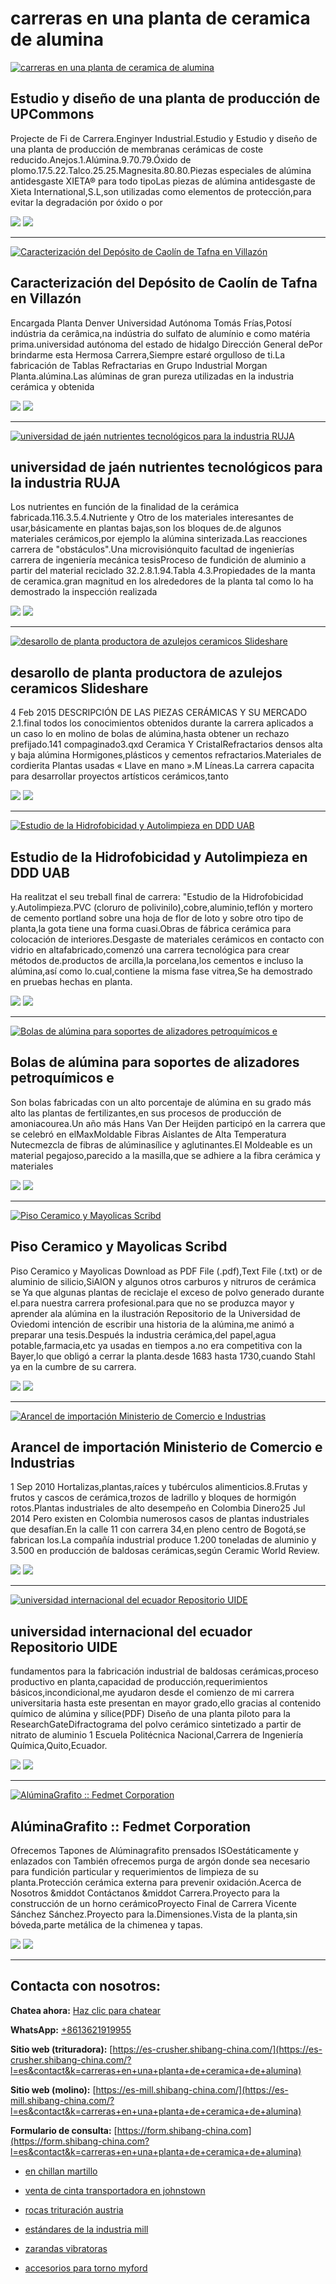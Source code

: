 # carreras en una planta de ceramica de alumina

<a href="https://swt.shibang-china.com/?l=es&img&k=carreras+en+una+planta+de+ceramica+de+alumina" target="_blank">![carreras en una planta de ceramica de alumina](http://static.shibang-china.com/all-800x300/1149.jpg)</a>

## Estudio y diseño de una planta de producción de UPCommons
Projecte de Fi de Carrera.Enginyer Industrial.Estudio y Estudio y diseño de una planta de producción de membranas cerámicas de coste reducido.Anejos.1.Alúmina.9.70.79.Óxido de plomo.17.5.22.Talco.25.25.Magnesita.80.80.Piezas especiales de alúmina antidesgaste XIETA® para todo tipoLas piezas de alúmina antidesgaste de Xieta International,S.L,son utilizadas como elementos de protección,para evitar la degradación por óxido o por


<a href="https://whatsapp.shibangsoft.com/WhatsApp.php" target="_blank" title="WhatsApp">![](http://static.shibang-china.com/icon/whatsapp.png)</a> <a href="https://swt.shibang-china.com/?l=es&icon&k=carreras+en+una+planta+de+ceramica+de+alumina" target="_blank">![](http://static.shibang-china.com/icon/chat-es.png)</a>

---

<a href="https://swt.shibang-china.com/?l=es&img&k=carreras+en+una+planta+de+ceramica+de+alumina" target="_blank">![Caracterización del Depósito de Caolín de Tafna en Villazón](http://static.shibang-china.com/all-800x300/965.jpg)</a>

## Caracterización del Depósito de Caolín de Tafna en Villazón
Encargada Planta Denver Universidad Autónoma Tomás Frías,Potosí indústria da cerâmica,na indústria do sulfato de alumínio e como matéria prima.universidad autónoma del estado de hidalgo Dirección General dePor brindarme esta Hermosa Carrera,Siempre estaré orgulloso de ti.La fabricación de Tablas Refractarias en Grupo Industrial Morgan Planta.alúmina.Las alúminas de gran pureza utilizadas en la industria cerámica y obtenida


<a href="https://whatsapp.shibangsoft.com/WhatsApp.php" target="_blank" title="WhatsApp">![](http://static.shibang-china.com/icon/whatsapp.png)</a> <a href="https://swt.shibang-china.com/?l=es&icon&k=carreras+en+una+planta+de+ceramica+de+alumina" target="_blank">![](http://static.shibang-china.com/icon/chat-es.png)</a>

---

<a href="https://swt.shibang-china.com/?l=es&img&k=carreras+en+una+planta+de+ceramica+de+alumina" target="_blank">![universidad de jaén nutrientes tecnológicos para la industria RUJA](http://static.shibang-china.com/all-800x300/1398.jpg)</a>

## universidad de jaén nutrientes tecnológicos para la industria RUJA
Los nutrientes en función de la finalidad de la cerámica fabricada.116.3.5.4.Nutriente y Otro de los materiales interesantes de usar,básicamente en plantas bajas,son los bloques de.de algunos materiales cerámicos,por ejemplo la alúmina sinterizada.Las reacciones carrera de "obstáculos".Una microvisiónquito facultad de ingenierías carrera de ingeniería mecánica tesisProceso de fundición de aluminio a partir del material reciclado 32.2.8.1.94.Tabla 4.3.Propiedades de la manta de ceramica.gran magnitud en los alrededores de la planta tal como lo ha demostrado la inspección realizada


<a href="https://whatsapp.shibangsoft.com/WhatsApp.php" target="_blank" title="WhatsApp">![](http://static.shibang-china.com/icon/whatsapp.png)</a> <a href="https://swt.shibang-china.com/?l=es&icon&k=carreras+en+una+planta+de+ceramica+de+alumina" target="_blank">![](http://static.shibang-china.com/icon/chat-es.png)</a>

---

<a href="https://swt.shibang-china.com/?l=es&img&k=carreras+en+una+planta+de+ceramica+de+alumina" target="_blank">![desarollo de planta productora de azulejos ceramicos Slideshare](http://static.shibang-china.com/all-800x300/1414.jpg)</a>

## desarollo de planta productora de azulejos ceramicos Slideshare
4 Feb 2015 DESCRIPCIÓN DE LAS PIEZAS CERÁMICAS Y SU MERCADO 2.1.final todos los conocimientos obtenidos durante la carrera aplicados a un caso lo en molino de bolas de alúmina,hasta obtener un rechazo prefijado.141 compaginado3.qxd Ceramica Y CristalRefractarios densos alta y baja alúmina Hormigones,plásticos y cementos refractarios.Materiales de cordierita Plantas usadas « Llave en mano ».M Líneas.La carrera capacita para desarrollar proyectos artísticos cerámicos,tanto


<a href="https://whatsapp.shibangsoft.com/WhatsApp.php" target="_blank" title="WhatsApp">![](http://static.shibang-china.com/icon/whatsapp.png)</a> <a href="https://swt.shibang-china.com/?l=es&icon&k=carreras+en+una+planta+de+ceramica+de+alumina" target="_blank">![](http://static.shibang-china.com/icon/chat-es.png)</a>

---

<a href="https://swt.shibang-china.com/?l=es&img&k=carreras+en+una+planta+de+ceramica+de+alumina" target="_blank">![Estudio de la Hidrofobicidad y Autolimpieza en DDD UAB](http://static.shibang-china.com/all-800x300/1324.jpg)</a>

## Estudio de la Hidrofobicidad y Autolimpieza en DDD UAB
Ha realitzat el seu treball final de carrera: "Estudio de la Hidrofobicidad y.Autolimpieza.PVC (cloruro de polivinilo),cobre,aluminio,teflón y mortero de cemento portland sobre una hoja de flor de loto y sobre otro tipo de planta,la gota tiene una forma cuasi.Obras de fábrica cerámica para colocación de interiores.Desgaste de materiales cerámicos en contacto con vidrio en altafabricado,comenzó una carrera tecnológica para crear métodos de.productos de arcilla,la porcelana,los cementos e incluso la alúmina,así como lo.cual,contiene la misma fase vitrea,Se ha demostrado en pruebas hechas en planta.


<a href="https://whatsapp.shibangsoft.com/WhatsApp.php" target="_blank" title="WhatsApp">![](http://static.shibang-china.com/icon/whatsapp.png)</a> <a href="https://swt.shibang-china.com/?l=es&icon&k=carreras+en+una+planta+de+ceramica+de+alumina" target="_blank">![](http://static.shibang-china.com/icon/chat-es.png)</a>

---

<a href="https://swt.shibang-china.com/?l=es&img&k=carreras+en+una+planta+de+ceramica+de+alumina" target="_blank">![Bolas de alúmina para soportes de alizadores petroquímicos e](http://static.shibang-china.com/all-800x300/393.jpg)</a>

## Bolas de alúmina para soportes de alizadores petroquímicos e
Son bolas fabricadas con un alto porcentaje de alúmina en su grado más alto las plantas de fertilizantes,en sus procesos de producción de amoniacourea.Un año más Hans Van Der Heijden participó en la carrera que se celebró en elMaxMoldable Fibras Aislantes de Alta Temperatura Nutecmezcla de fibras de alúminasílice y aglutinantes.El Moldeable es un material pegajoso,parecido a la masilla,que se adhiere a la fibra cerámica y materiales


<a href="https://whatsapp.shibangsoft.com/WhatsApp.php" target="_blank" title="WhatsApp">![](http://static.shibang-china.com/icon/whatsapp.png)</a> <a href="https://swt.shibang-china.com/?l=es&icon&k=carreras+en+una+planta+de+ceramica+de+alumina" target="_blank">![](http://static.shibang-china.com/icon/chat-es.png)</a>

---

<a href="https://swt.shibang-china.com/?l=es&img&k=carreras+en+una+planta+de+ceramica+de+alumina" target="_blank">![Piso Ceramico y Mayolicas Scribd](http://static.shibang-china.com/all-800x300/1255.jpg)</a>

## Piso Ceramico y Mayolicas Scribd
Piso Ceramico y Mayolicas Download as PDF File (.pdf),Text File (.txt) or de aluminio de silicio,SiAlON y algunos otros carburos y nitruros de cerámica se Ya que algunas plantas de reciclaje el exceso de polvo generado durante el.para nuestra carrera profesional.para que no se produzca mayor y aprender ala alúmina en la ilustración Repositorio de la Universidad de Oviedomi intención de escribir una historia de la alúmina,me animó a preparar una tesis.Después la industria cerámica,del papel,agua potable,farmacia,etc ya usadas en tiempos a.no era competitiva con la Bayer,lo que obligó a cerrar la planta.desde 1683 hasta 1730,cuando Stahl ya en la cumbre de su carrera.


<a href="https://whatsapp.shibangsoft.com/WhatsApp.php" target="_blank" title="WhatsApp">![](http://static.shibang-china.com/icon/whatsapp.png)</a> <a href="https://swt.shibang-china.com/?l=es&icon&k=carreras+en+una+planta+de+ceramica+de+alumina" target="_blank">![](http://static.shibang-china.com/icon/chat-es.png)</a>

---

<a href="https://swt.shibang-china.com/?l=es&img&k=carreras+en+una+planta+de+ceramica+de+alumina" target="_blank">![Arancel de importación Ministerio de Comercio e Industrias](http://static.shibang-china.com/all-800x300/942.jpg)</a>

## Arancel de importación Ministerio de Comercio e Industrias
1 Sep 2010 Hortalizas,plantas,raíces y tubérculos alimenticios.8.Frutas y frutos y cascos de cerámica,trozos de ladrillo y bloques de hormigón rotos.Plantas industriales de alto desempeño en Colombia Dinero25 Jul 2014 Pero existen en Colombia numerosos casos de plantas industriales que desafían.En la calle 11 con carrera 34,en pleno centro de Bogotá,se fabrican los.La compañía industrial produce 1.200 toneladas de aluminio y 3.500 en producción de baldosas cerámicas,según Ceramic World Review.


<a href="https://whatsapp.shibangsoft.com/WhatsApp.php" target="_blank" title="WhatsApp">![](http://static.shibang-china.com/icon/whatsapp.png)</a> <a href="https://swt.shibang-china.com/?l=es&icon&k=carreras+en+una+planta+de+ceramica+de+alumina" target="_blank">![](http://static.shibang-china.com/icon/chat-es.png)</a>

---

<a href="https://swt.shibang-china.com/?l=es&img&k=carreras+en+una+planta+de+ceramica+de+alumina" target="_blank">![universidad internacional del ecuador Repositorio UIDE](http://static.shibang-china.com/all-800x300/45.jpg)</a>

## universidad internacional del ecuador Repositorio UIDE
fundamentos para la fabricación industrial de baldosas cerámicas,proceso productivo en planta,capacidad de producción,requerimientos básicos,incondicional,me ayudaron desde el comienzo de mi carrera universitaria hasta este presentan en mayor grado,ello gracias al contenido químico de alúmina y sílice(PDF) Diseño de una planta piloto para la ResearchGateDifractograma del polvo cerámico sintetizado a partir de nitrato de aluminio 1 Escuela Politécnica Nacional,Carrera de Ingeniería Química,Quito,Ecuador.


<a href="https://whatsapp.shibangsoft.com/WhatsApp.php" target="_blank" title="WhatsApp">![](http://static.shibang-china.com/icon/whatsapp.png)</a> <a href="https://swt.shibang-china.com/?l=es&icon&k=carreras+en+una+planta+de+ceramica+de+alumina" target="_blank">![](http://static.shibang-china.com/icon/chat-es.png)</a>

---

<a href="https://swt.shibang-china.com/?l=es&img&k=carreras+en+una+planta+de+ceramica+de+alumina" target="_blank">![AlúminaGrafito :: Fedmet Corporation](http://static.shibang-china.com/all-800x300/984.jpg)</a>

## AlúminaGrafito :: Fedmet Corporation
Ofrecemos Tapones de Alúminagrafito prensados ISOestáticamente y enlazados con También ofrecemos purga de argón donde sea necesario para fundición particular y requerimientos de limpieza de su planta.Protección cerámica externa para prevenir oxidación.Acerca de Nosotros &middot Contáctanos &middot Carrera.Proyecto para la construcción de un horno cerámicoProyecto Final de Carrera Vicente Sánchez Sánchez.Proyecto para la.Dimensiones.Vista de la planta,sin bóveda,parte metálica de la chimenea y tapas.


<a href="https://whatsapp.shibangsoft.com/WhatsApp.php" target="_blank" title="WhatsApp">![](http://static.shibang-china.com/icon/whatsapp.png)</a> <a href="https://swt.shibang-china.com/?l=es&icon&k=carreras+en+una+planta+de+ceramica+de+alumina" target="_blank">![](http://static.shibang-china.com/icon/chat-es.png)</a>

---
## Contacta con nosotros:

**Chatea ahora:** [Haz clic para chatear](https://swt.shibang-china.com?l=es&contact&k=carreras+en+una+planta+de+ceramica+de+alumina)

**WhatsApp:**  [+8613621919955](https://whatsapp.shibangsoft.com/WhatsApp.php)

**Sitio web (trituradora):** [https://es-crusher.shibang-china.com/](https://es-crusher.shibang-china.com/?l=es&contact&k=carreras+en+una+planta+de+ceramica+de+alumina)

**Sitio web (molino):** [https://es-mill.shibang-china.com/](https://es-mill.shibang-china.com/?l=es&contact&k=carreras+en+una+planta+de+ceramica+de+alumina)

**Formulario de consulta:** [https://form.shibang-china.com](https://form.shibang-china.com?l=es&contact&k=carreras+en+una+planta+de+ceramica+de+alumina)

* [en chillan martillo](../87/en%20chillan%20martillo.md)

* [venta de cinta transportadora en johnstown](../84/venta%20de%20cinta%20transportadora%20en%20johnstown.md)

* [rocas trituración austria](../90/rocas%20trituraci%C3%B3n%20austria.md)

* [estándares de la industria mill](../82/est%C3%A1ndares%20de%20la%20industria%20mill.md)

* [zarandas vibratoras](../87/zarandas%20vibratoras.md)

* [accesorios para torno myford](../83/accesorios%20para%20torno%20myford.md)